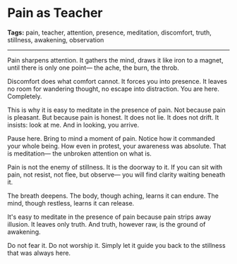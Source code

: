 # Pain as Teacher

**Tags:** pain, teacher, attention, presence, meditation, discomfort, truth, stillness, awakening, observation

---

Pain sharpens attention.
It gathers the mind,
draws it like iron to a magnet,
until there is only one point—
the ache,
the burn,
the throb.

Discomfort does what comfort cannot.
It forces you into presence.
It leaves no room for wandering thought,
no escape into distraction.
You are here.
Completely.

This is why it is easy to meditate in the presence of pain.
Not because pain is pleasant.
But because pain is honest.
It does not lie.
It does not drift.
It insists: look at me.
And in looking,
you arrive.

Pause here.
Bring to mind a moment of pain.
Notice how it commanded your whole being.
How even in protest,
your awareness was absolute.
That is meditation—
the unbroken attention on what is.

Pain is not the enemy of stillness.
It is the doorway to it.
If you can sit with pain,
not resist,
not flee,
but observe—
you will find clarity waiting beneath it.

The breath deepens.
The body, though aching,
learns it can endure.
The mind, though restless,
learns it can release.

It's easy to meditate in the presence of pain
because pain strips away illusion.
It leaves only truth.
And truth, however raw,
is the ground of awakening.

Do not fear it.
Do not worship it.
Simply let it guide you back
to the stillness that was always here.

